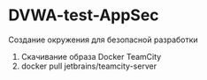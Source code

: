 # DVWA-test-AppSec
Создание окружения для безопасной разработки
1. Скачивание образа Docker TeamCity
2. docker pull jetbrains/teamcity-server
